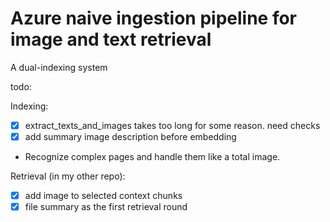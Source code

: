 # Azure naive ingestion pipeline for image and text retrieval

A dual-indexing system

todo:

Indexing:
- [x] extract_texts_and_images takes too long for some reason. need checks
- [x] add summary image description before embedding
- Recognize complex pages and handle them like a total image.


Retrieval (in my other repo):
- [x] add image to selected context chunks
- [x] file summary as the first retrieval round
